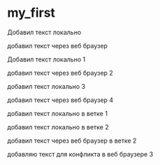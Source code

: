 # my_first

Добавил текст локально

добавил текст через веб браузер

Добавил текст локально 1

добавил текст через веб браузер 2

добавил текст локально 3

добавил текст через веб браузер 4

добавил текст  локально в ветке 1

добавил текст локально в ветке 2

добавил текст через веб браузер в ветке 2

добавляю текст для конфликта в веб браузере 3
